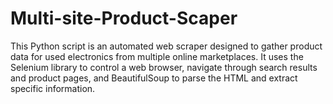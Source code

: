 # Multi-site-Product-Scaper
This Python script is an automated web scraper designed to gather product data for used electronics from multiple online marketplaces. It uses the Selenium library to control a web browser, navigate through search results and product pages, and BeautifulSoup to parse the HTML and extract specific information.
